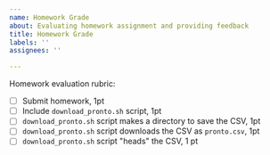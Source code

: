 ```yaml
---
name: Homework Grade
about: Evaluating homework assignment and providing feedback
title: Homework Grade
labels: ''
assignees: ''

---
```


Homework evaluation rubric: 

- [ ] Submit homework, 1pt
- [ ] Include `download_pronto.sh` script, 1pt
- [ ] `download_pronto.sh` script makes a directory to save the CSV, 1pt
- [ ] `download_pronto.sh` script downloads the CSV as `pronto.csv`, 1pt
- [ ] `download_pronto.sh` script "heads" the CSV, 1 pt
